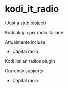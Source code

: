 # kodi_it_radio
(Just a stub project)

Kodi plugin per radio italiane

Attualmente incluse
* Capital radio



Kodi italian radios plugin

Currently supports
* Capital radio
